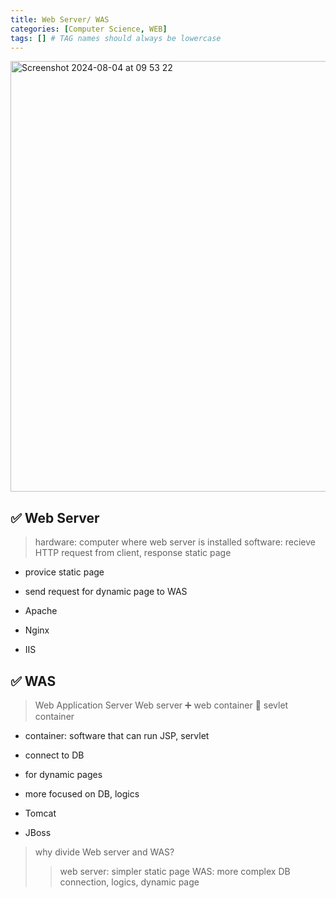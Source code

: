 ```yaml
---
title: Web Server/ WAS
categories: [Computer Science, WEB]
tags: [] # TAG names should always be lowercase
---
```


<img width="689" alt="Screenshot 2024-08-04 at 09 53 22" src="https://github.com/user-attachments/assets/d4a6de65-6411-4820-960c-a33db4c3a8df">

## ✅ Web Server

> hardware: computer where web server is installed
> software: recieve HTTP request from client, response static page

- provice static page
- send request for dynamic page to WAS

- Apache
- Nginx
- IIS

## ✅ WAS

> Web Application Server
> Web server ➕ web container
> 🟰 sevlet container

- container: software that can run JSP, servlet
- connect to DB
- for dynamic pages
- more focused on DB, logics

- Tomcat
- JBoss

> why divide Web server and WAS?
>
> > web server: simpler static page
> > WAS: more complex DB connection, logics, dynamic page
